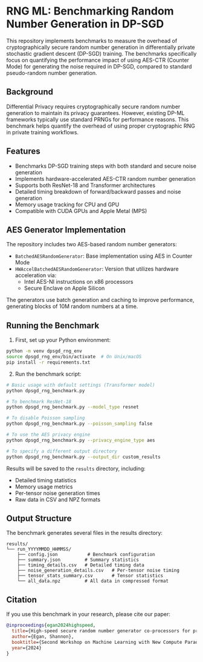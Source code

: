 # RNG ML: Benchmarking Random Number Generation in DP-SGD

This repository implements benchmarks to measure the overhead of cryptographically secure random number generation in differentially private stochastic gradient descent (DP-SGD) training. The benchmarks specifically focus on quantifying the performance impact of using AES-CTR (Counter Mode) for generating the noise required in DP-SGD, compared to standard pseudo-random number generation.

## Background

Differential Privacy requires cryptographically secure random number generation to maintain its privacy guarantees. However, existing DP-ML frameworks typically use standard PRNGs for performance reasons. This benchmark helps quantify the overhead of using proper cryptographic RNG in private training workflows.

## Features

- Benchmarks DP-SGD training steps with both standard and secure noise generation
- Implements hardware-accelerated AES-CTR random number generation
- Supports both ResNet-18 and Transformer architectures
- Detailed timing breakdown of forward/backward passes and noise generation
- Memory usage tracking for CPU and GPU
- Compatible with CUDA GPUs and Apple Metal (MPS)

## AES Generator Implementation

The repository includes two AES-based random number generators:

- `BatchedAESRandomGenerator`: Base implementation using AES in Counter Mode
- `HWAccelBatchedAESRandomGenerator`: Version that utilizes hardware acceleration via:
  - Intel AES-NI instructions on x86 processors
  - Secure Enclave on Apple Silicon
  
The generators use batch generation and caching to improve performance, generating blocks of 10M random numbers at a time.

## Running the Benchmark

1. First, set up your Python environment:
```bash
python -m venv dpsgd_rng_env
source dpsgd_rng_env/bin/activate  # On Unix/macOS
pip install -r requirements.txt
```

2. Run the benchmark script:
```bash
# Basic usage with default settings (Transformer model)
python dpsgd_rng_benchmark.py

# To benchmark ResNet-18
python dpsgd_rng_benchmark.py --model_type resnet

# To disable Poisson sampling
python dpsgd_rng_benchmark.py --poisson_sampling false

# To use the AES privacy engine
python dpsgd_rng_benchmark.py --privacy_engine_type aes

# To specify a different output directory
python dpsgd_rng_benchmark.py --output_dir custom_results
```

Results will be saved to the `results` directory, including:
- Detailed timing statistics
- Memory usage metrics
- Per-tensor noise generation times
- Raw data in CSV and NPZ formats

## Output Structure

The benchmark generates several files in the results directory:
```
results/
└── run_YYYYMMDD_HHMMSS/
    ├── config.json           # Benchmark configuration
    ├── summary.json         # Summary statistics
    ├── timing_details.csv   # Detailed timing data
    ├── noise_generation_details.csv   # Per-tensor noise timing
    ├── tensor_stats_summary.csv       # Tensor statistics
    └── all_data.npz         # All data in compressed format
```

## Citation

If you use this benchmark in your research, please cite our paper:
```bibtex
@inproceedings{egan2024highspeed,
  title={High-speed secure random number generator co-processors for privacy-preserving machine learning},
  author={Egan, Shannon},
  booktitle={Second Workshop on Machine Learning with New Compute Paradigms at NeurIPS},
  year={2024}
}
```
